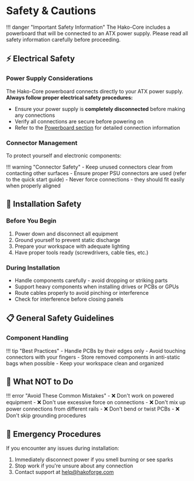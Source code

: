 # Safety & Cautions

!!! danger "Important Safety Information"
    The Hako-Core includes a powerboard that will be connected to an ATX power supply. Please read all safety information carefully before proceeding.

## ⚡ Electrical Safety

### Power Supply Considerations

The Hako-Core powerboard connects directly to your ATX power supply. **Always follow proper electrical safety procedures:**

- Ensure your power supply is **completely disconnected** before making any connections
- Verify all connections are secure before powering on
- Refer to the [Powerboard section](../hardware/powerboard/) for detailed connection information

### Connector Management

To protect yourself and electronic components:

!!! warning "Connector Safety"
    - Keep unused connectors clear from contacting other surfaces
    - Ensure proper PSU connectors are used (refer to the quick start guide)
    - Never force connections - they should fit easily when properly aligned

## 🔧 Installation Safety

### Before You Begin

1. Power down and disconnect all equipment
2. Ground yourself to prevent static discharge
3. Prepare your workspace with adequate lighting
4. Have proper tools ready (screwdrivers, cable ties, etc.)

### During Installation

- Handle components carefully - avoid dropping or striking parts
- Support heavy components when installing drives or PCBs or GPUs
- Route cables properly to avoid pinching or interference
- Check for interference before closing panels

## 📋 General Safety Guidelines

### Component Handling

!!! tip "Best Practices"
    - Handle PCBs by their edges only
    - Avoid touching connectors with your fingers
    - Store removed components in anti-static bags when possible
    - Keep your workspace clean and organized

## 🚫 What NOT to Do

!!! error "Avoid These Common Mistakes"
    - ❌ Don't work on powered equipment
    - ❌ Don't use excessive force on connections
    - ❌ Don't mix up power connections from different rails
    - ❌ Don't bend or twist PCBs
    - ❌ Don't skip grounding procedures

## 🛟 Emergency Procedures

If you encounter any issues during installation:

1. Immediately disconnect power if you smell burning or see sparks
2. Stop work if you're unsure about any connection
3. Contact support at [help@hakoforge.com](mailto:help@hakoforge.com)